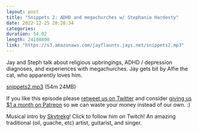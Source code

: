 ```yaml
---
layout: post
title: "Snippets 2: ADHD and megachurches w/ Stephanie Hardesty"
date: 2022-12-25 20:20:34
categories: 
duration: 54:02
length: 24108800
link: "https://s3.amazonaws.com/jayflaunts.jays.net/snippets2.mp3"
---
```


Jay and Steph talk about religious upbringings, ADHD / depression diagnoses, and experiences
with megachurches. Jay gets bit by Alfie the cat, who apparently loves him.

<a href="{{site.storage_url}}/snippets2.mp3" target="_blank">snippets2.mp3</a> (54m 24MB)

If you like this episode please [retweet us on Twitter](https://twitter.com/jayflaunts)
and consider [giving us $1 a month on Patreon](https://www.patreon.com/jayflaunts)
so we can waste your money instead of our own. :)

Musical intro by [Skytrekg](http://twitch.tv/skytrekg)! Click to follow him on Twitch! An amazing traditional
(oil, guache, etc) artist, guitarist, and singer.

